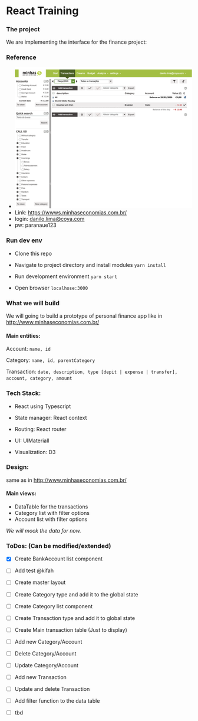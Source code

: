 # React Training

### The project
We are implementing the interface for the finance project:

### Reference
- ![image](public/project.png)
- Link: https://wwws.minhaseconomias.com.br/
- login: danilo.lima@coya.com
- pw: paranaue123

### Run dev env

- Clone this repo

- Navigate to project directory and install modules
`yarn install`

- Run development environment
`yarn start`

- Open browser `localhose:3000`


### What we will build

We will going to build a prototype of personal finance app like in http://www.minhaseconomias.com.br/

#### Main entities:

Account: `name, id`

Category: `name, id, parentCategory`

Transaction: `date, description, type [depit | expense | transfer], account, category, amount`

### Tech Stack:

- React using Typescript

- State manager: React context

- Routing: React router

- UI: UIMateriall

- Visualization: D3

### Design:

same as in http://www.minhaseconomias.com.br/

#### Main views:

- DataTable for the transactions
- Category list with filter options
- Account list with filter options

*We will mock the data for now.*

### ToDos: (Can be modified/extended)

- [x] Create BankAccount list component
- [ ] Add test @kifah

- [ ] Create master layout

- [ ] Create Category type and add it to the global state

- [ ] Create Category list component

- [ ] Create Transaction type and add it to global state

- [ ] Create Main transaction table (Just to display)

- [ ] Add new Category/Account

- [ ] Delete Category/Account

- [ ] Update Category/Account

- [ ] Add new Transaction

- [ ] Update and delete Transaction

- [ ] Add filter function to the data table

- [ ] tbd

